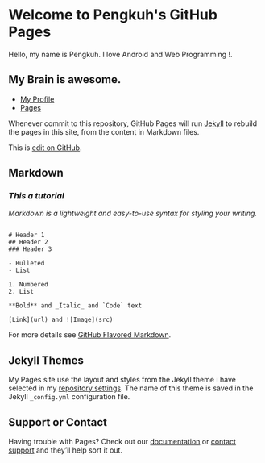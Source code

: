 # Welcome to Pengkuh's GitHub Pages

Hello, my name is Pengkuh. I love Android and Web Programming !.

 ## My Brain is awesome.
 
- [My Profile](https://github.com/pengdst/)
- [Pages](https://pengdst.github.io/)

Whenever commit to this repository, GitHub Pages will run [Jekyll](https://jekyllrb.com/) to rebuild the pages in this site, from the content in Markdown files.

This is [edit on GitHub](https://github.com/pengdst/pengdst.github.io/edit/master/README.md).

## Markdown

### _This a tutorial_

_Markdown is a lightweight and easy-to-use syntax for styling your writing._

```

# Header 1
## Header 2
### Header 3

- Bulleted
- List

1. Numbered
2. List

**Bold** and _Italic_ and `Code` text

[Link](url) and ![Image](src)

```

For more details see [GitHub Flavored Markdown](https://guides.github.com/features/mastering-markdown/).

## Jekyll Themes

My Pages site use the layout and styles from the Jekyll theme i have selected in my [repository settings](https://github.com/pengdst/pengdst.github.io/settings). The name of this theme is saved in the Jekyll `_config.yml` configuration file.

## Support or Contact

Having trouble with Pages? Check out our [documentation](https://help.github.com/categories/github-pages-basics/) or [contact support](https://github.com/contact) and they’ll help sort it out.
